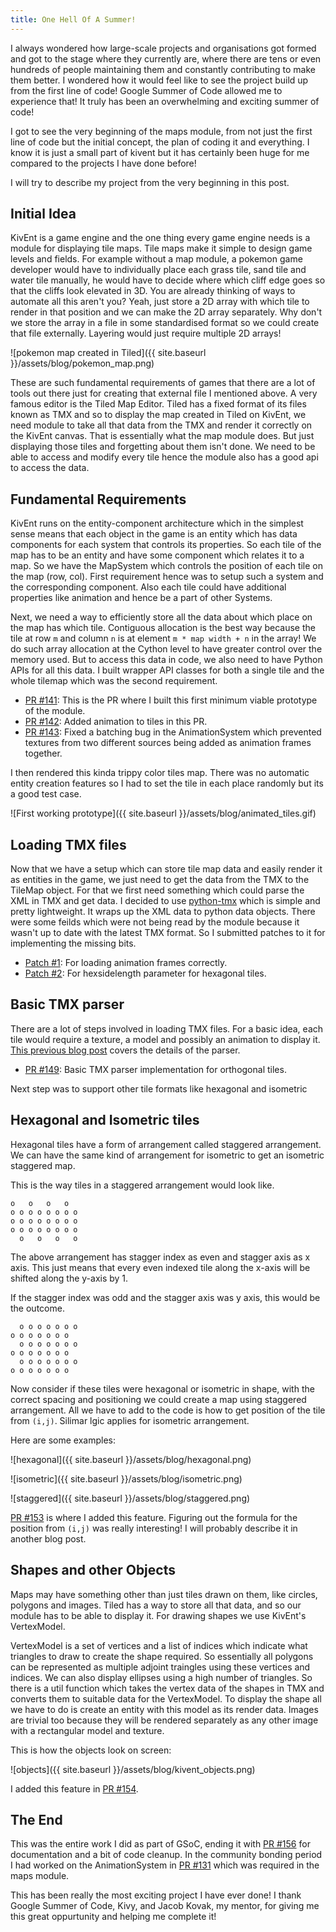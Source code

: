 ```yaml
---
title: One Hell Of A Summer!
---
```


I always wondered how large-scale projects and organisations got formed and
got to the stage where they currently are, where there are tens or even
hundreds of people maintaining them and constantly contributing to make them
better. I wondered how it would feel like to see the project build up from
the first line of code! Google Summer of Code allowed me to experience that!
It truly has been an overwhelming and exciting summer of code!

I got to see the very beginning of the maps module, from not just the first
line of code but the initial concept, the plan of coding it and everything.
I know it is just a small part of kivent but it has certainly been huge for me
compared to the projects I have done before!

I will try to describe my project from the very beginning in this post.

## Initial Idea

KivEnt is a game engine and the one thing every game engine needs is a module
for displaying tile maps. Tile maps make it simple to design game levels and
fields. For example without a map module, a pokemon game developer would have
to individually place each grass tile, sand tile and water tile manually, he
would have to decide where which cliff edge goes so that the cliffs look
elevated in 3D. You are already thinking of ways to automate all this aren't
you? Yeah, just store a 2D array with which tile to render in that position
and we can make the 2D array separately. Why don't we store the array in a file
in some standardised format so we could create that file externally. Layering
would just require multiple 2D arrays!

![pokemon map created in Tiled]({{ site.baseurl }}/assets/blog/pokemon_map.png)

These are such fundamental requirements of games that there are a lot of tools
out there just for creating that external file I mentioned above. A very famous
editor is the Tiled Map Editor. Tiled has a fixed format of its files known as
TMX and so to display the map created in Tiled on KivEnt, we need module to
take all that data from the TMX and render it correctly on the KivEnt canvas.
That is essentially what the map module does. But just displaying those tiles
and forgetting about them isn't done. We need to be able to access and modify
every tile hence the module also has a good api to access the data.

## Fundamental Requirements

KivEnt runs on the entity-component architecture which in the simplest sense
means that each object in the game is an entity which has data components for
each system that controls its properties. So each tile of the map has to be
an entity and have some component which relates it to a map. So we have the
MapSystem which controls the position of each tile on the map (row, col).
First requirement hence was to setup such a system and the corresponding
component. Also each tile could have additional properties like animation and
hence be a part of other Systems.

Next, we need a way to efficiently store all the data about which place on the 
map has which tile. Contiguous allocation is the best way because the tile at
row `m` and column `n` is at element `m * map width + n` in the array!
We do such array allocation at the Cython level to have greater control
over the memory used. But to access this data in code, we also need to have 
Python APIs for all this data. I built wrapper API classes for both a single
tile and the whole tilemap which was the second requirement.

 - [PR #141](https://github.com/kivy/kivent/pull/141): This is the PR where I
   built this first minimum viable prototype of the module.
 - [PR #142](https://github.com/kivy/kivent/pull/142): Added animation to tiles
   in this PR.
 - [PR #143](https://github.com/kivy/kivent/pull/143): Fixed a batching bug
   in the AnimationSystem which prevented textures from two different sources
   being added as animation frames together.

I then rendered this kinda trippy color tiles map. There was no automatic
entity creation features so I had to set the tile in each place randomly but
its a good test case.

![First working prototype]({{ site.baseurl }}/assets/blog/animated_tiles.gif)


## Loading TMX files

Now that we have a setup which can store tile map data and easily render it as
entities in the game, we just need to get the data from the TMX to the TileMap
object. For that we first need something which could parse the XML in TMX and
get data. I decided to use [python-tmx](https://pypi.python.org/pypi/tmx)
which is simple and pretty lightweight. It wraps up the XML data to python data
objects. There were some feilds which were not being read by the module because
it wasn't up to date with the latest TMX format. So I submitted patches to it
for implementing the missing bits.

 * [Patch #1](http://savannah.nongnu.org/support/?109083): For loading
   animation frames correctly.
 * [Patch #2](http://savannah.nongnu.org/support/?109092): For hexsidelength
   parameter for hexagonal tiles.

## Basic TMX parser

There are a lot of steps involved in loading TMX files. For a basic idea, each
tile would require a texture, a model and possibly an animation to display it.
[This previous blog post](/2016-07-11-an-update-long-overdue/) covers the
details of the parser.

 * [PR #149](https://github.com/kivy/kivent/pull/149): Basic TMX parser
   implementation for orthogonal tiles.

Next step was to support other tile formats like hexagonal and isometric

## Hexagonal and Isometric tiles

Hexagonal tiles have a form of arrangement called staggered arrangement. We can
have the same kind of arrangement for isometric to get an isometric staggered
map.

This is the way tiles in a staggered arrangement would look like.

```
o   o   o   o
o o o o o o o o
o o o o o o o o
o o o o o o o o
  o   o   o   o
```

The above arrangement has stagger index as even and stagger axis as x axis.
This just means that every even indexed tile along the x-axis will be shifted
along the y-axis by 1.

If the stagger index was odd and the stagger axis was y axis, this would be the
outcome.

```
  o o o o o o o
o o o o o o o 
  o o o o o o o
o o o o o o o 
  o o o o o o o
o o o o o o o 
```

Now consider if these tiles were hexagonal or isometric in shape, with the
correct spacing and positioning we could create a map using staggered
arrangement. All we have to add to the code is how to get position of the tile
from `(i,j)`. Silimar lgic applies for isometric arrangement.

Here are some examples:

![hexagonal]({{ site.baseurl }}/assets/blog/hexagonal.png)

![isometric]({{ site.baseurl }}/assets/blog/isometric.png)

![staggered]({{ site.baseurl }}/assets/blog/staggered.png)

[PR #153](https://github.com/kivy/kivent/pull/153) is where I added this
feature. Figuring out the formula for the position from `(i,j)` was really
interesting! I will probably describe it in another blog post.

## Shapes and other Objects

Maps may have something other than just tiles drawn on them, like circles,
polygons and images. Tiled has a way to store all that data, and so our module
has to be able to display it. For drawing shapes we use KivEnt's VertexModel.

VertexModel is a set of vertices and a list of indices which indicate what
triangles to draw to create the shape required. So essentially all polygons 
can be represented as multiple adjoint traingles using these vertices
and indices. We can also display ellipses using a high number of triangles.
So there is a util function which takes the vertex data of the shapes in TMX
and converts them to suitable data for the VertexModel. To display the shape
all we have to do is create an entity with this model as its render data.
Images are trivial too because they will be rendered separately as any other
image with a rectangular model and texture.

This is how the objects look on screen:

![objects]({{ site.baseurl }}/assets/blog/kivent_objects.png)

I added this feature in [PR #154](https://github.com/kivy/kivent/pull/154).

## The End

This was the entire work I did as part of GSoC, ending it with
[PR #156](https://github.com/kivy/kivent/pull/156) for documentation and a bit
of code cleanup. In the community bonding period I had worked on the
AnimationSystem in [PR #131](https://github.com/kivy/kivent/pull/131) which was
required in the maps module.

This has been really the most exciting project I have ever done!
I thank Google Summer of Code, Kivy, and Jacob Kovak, my mentor, for
giving me this great oppurtunity and helping me complete it!
